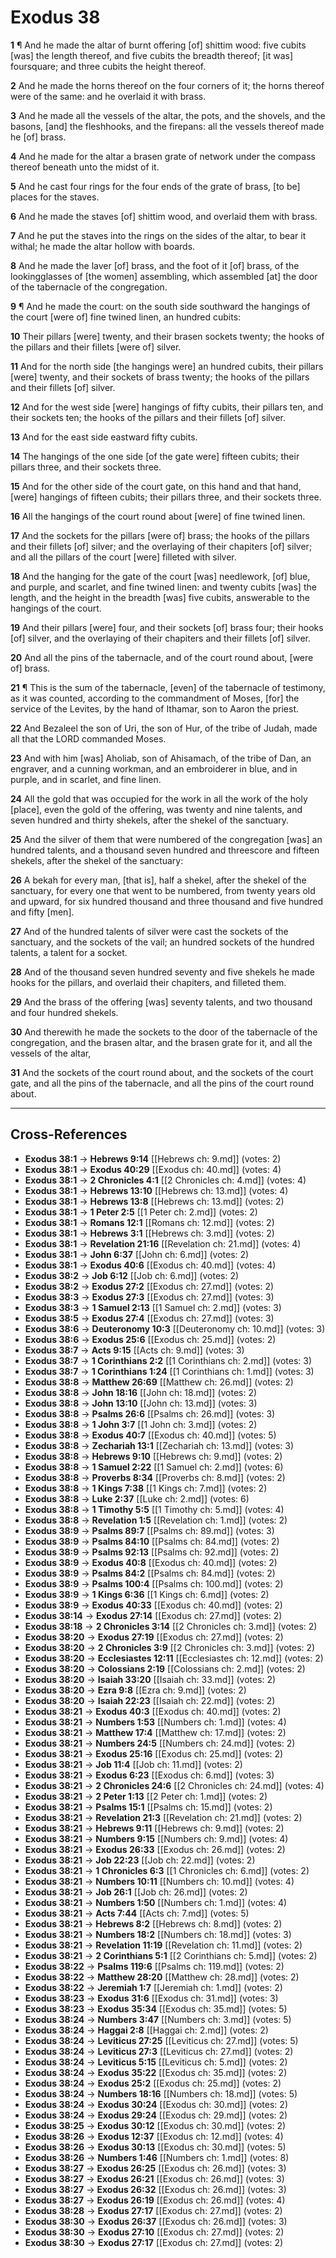 # Exodus 38

**1** ¶ And he made the altar of burnt offering [of] shittim wood: five cubits [was] the length thereof, and five cubits the breadth thereof; [it was] foursquare; and three cubits the height thereof.

**2** And he made the horns thereof on the four corners of it; the horns thereof were of the same: and he overlaid it with brass.

**3** And he made all the vessels of the altar, the pots, and the shovels, and the basons, [and] the fleshhooks, and the firepans: all the vessels thereof made he [of] brass.

**4** And he made for the altar a brasen grate of network under the compass thereof beneath unto the midst of it.

**5** And he cast four rings for the four ends of the grate of brass, [to be] places for the staves.

**6** And he made the staves [of] shittim wood, and overlaid them with brass.

**7** And he put the staves into the rings on the sides of the altar, to bear it withal; he made the altar hollow with boards.

**8** And he made the laver [of] brass, and the foot of it [of] brass, of the lookingglasses of [the women] assembling, which assembled [at] the door of the tabernacle of the congregation.

**9** ¶ And he made the court: on the south side southward the hangings of the court [were of] fine twined linen, an hundred cubits:

**10** Their pillars [were] twenty, and their brasen sockets twenty; the hooks of the pillars and their fillets [were of] silver.

**11** And for the north side [the hangings were] an hundred cubits, their pillars [were] twenty, and their sockets of brass twenty; the hooks of the pillars and their fillets [of] silver.

**12** And for the west side [were] hangings of fifty cubits, their pillars ten, and their sockets ten; the hooks of the pillars and their fillets [of] silver.

**13** And for the east side eastward fifty cubits.

**14** The hangings of the one side [of the gate were] fifteen cubits; their pillars three, and their sockets three.

**15** And for the other side of the court gate, on this hand and that hand, [were] hangings of fifteen cubits; their pillars three, and their sockets three.

**16** All the hangings of the court round about [were] of fine twined linen.

**17** And the sockets for the pillars [were of] brass; the hooks of the pillars and their fillets [of] silver; and the overlaying of their chapiters [of] silver; and all the pillars of the court [were] filleted with silver.

**18** And the hanging for the gate of the court [was] needlework, [of] blue, and purple, and scarlet, and fine twined linen: and twenty cubits [was] the length, and the height in the breadth [was] five cubits, answerable to the hangings of the court.

**19** And their pillars [were] four, and their sockets [of] brass four; their hooks [of] silver, and the overlaying of their chapiters and their fillets [of] silver.

**20** And all the pins of the tabernacle, and of the court round about, [were of] brass.

**21** ¶ This is the sum of the tabernacle, [even] of the tabernacle of testimony, as it was counted, according to the commandment of Moses, [for] the service of the Levites, by the hand of Ithamar, son to Aaron the priest.

**22** And Bezaleel the son of Uri, the son of Hur, of the tribe of Judah, made all that the LORD commanded Moses.

**23** And with him [was] Aholiab, son of Ahisamach, of the tribe of Dan, an engraver, and a cunning workman, and an embroiderer in blue, and in purple, and in scarlet, and fine linen.

**24** All the gold that was occupied for the work in all the work of the holy [place], even the gold of the offering, was twenty and nine talents, and seven hundred and thirty shekels, after the shekel of the sanctuary.

**25** And the silver of them that were numbered of the congregation [was] an hundred talents, and a thousand seven hundred and threescore and fifteen shekels, after the shekel of the sanctuary:

**26** A bekah for every man, [that is], half a shekel, after the shekel of the sanctuary, for every one that went to be numbered, from twenty years old and upward, for six hundred thousand and three thousand and five hundred and fifty [men].

**27** And of the hundred talents of silver were cast the sockets of the sanctuary, and the sockets of the vail; an hundred sockets of the hundred talents, a talent for a socket.

**28** And of the thousand seven hundred seventy and five shekels he made hooks for the pillars, and overlaid their chapiters, and filleted them.

**29** And the brass of the offering [was] seventy talents, and two thousand and four hundred shekels.

**30** And therewith he made the sockets to the door of the tabernacle of the congregation, and the brasen altar, and the brasen grate for it, and all the vessels of the altar,

**31** And the sockets of the court round about, and the sockets of the court gate, and all the pins of the tabernacle, and all the pins of the court round about.

---

## Cross-References

- **Exodus 38:1** → **Hebrews 9:14** [[Hebrews ch: 9.md]] (votes: 2)
- **Exodus 38:1** → **Exodus 40:29** [[Exodus ch: 40.md]] (votes: 4)
- **Exodus 38:1** → **2 Chronicles 4:1** [[2 Chronicles ch: 4.md]] (votes: 4)
- **Exodus 38:1** → **Hebrews 13:10** [[Hebrews ch: 13.md]] (votes: 4)
- **Exodus 38:1** → **Hebrews 13:8** [[Hebrews ch: 13.md]] (votes: 2)
- **Exodus 38:1** → **1 Peter 2:5** [[1 Peter ch: 2.md]] (votes: 2)
- **Exodus 38:1** → **Romans 12:1** [[Romans ch: 12.md]] (votes: 2)
- **Exodus 38:1** → **Hebrews 3:1** [[Hebrews ch: 3.md]] (votes: 2)
- **Exodus 38:1** → **Revelation 21:16** [[Revelation ch: 21.md]] (votes: 4)
- **Exodus 38:1** → **John 6:37** [[John ch: 6.md]] (votes: 2)
- **Exodus 38:1** → **Exodus 40:6** [[Exodus ch: 40.md]] (votes: 4)
- **Exodus 38:2** → **Job 6:12** [[Job ch: 6.md]] (votes: 2)
- **Exodus 38:2** → **Exodus 27:2** [[Exodus ch: 27.md]] (votes: 2)
- **Exodus 38:3** → **Exodus 27:3** [[Exodus ch: 27.md]] (votes: 3)
- **Exodus 38:3** → **1 Samuel 2:13** [[1 Samuel ch: 2.md]] (votes: 3)
- **Exodus 38:5** → **Exodus 27:4** [[Exodus ch: 27.md]] (votes: 3)
- **Exodus 38:6** → **Deuteronomy 10:3** [[Deuteronomy ch: 10.md]] (votes: 3)
- **Exodus 38:6** → **Exodus 25:6** [[Exodus ch: 25.md]] (votes: 2)
- **Exodus 38:7** → **Acts 9:15** [[Acts ch: 9.md]] (votes: 3)
- **Exodus 38:7** → **1 Corinthians 2:2** [[1 Corinthians ch: 2.md]] (votes: 3)
- **Exodus 38:7** → **1 Corinthians 1:24** [[1 Corinthians ch: 1.md]] (votes: 3)
- **Exodus 38:8** → **Matthew 26:69** [[Matthew ch: 26.md]] (votes: 2)
- **Exodus 38:8** → **John 18:16** [[John ch: 18.md]] (votes: 2)
- **Exodus 38:8** → **John 13:10** [[John ch: 13.md]] (votes: 3)
- **Exodus 38:8** → **Psalms 26:6** [[Psalms ch: 26.md]] (votes: 3)
- **Exodus 38:8** → **1 John 3:7** [[1 John ch: 3.md]] (votes: 2)
- **Exodus 38:8** → **Exodus 40:7** [[Exodus ch: 40.md]] (votes: 5)
- **Exodus 38:8** → **Zechariah 13:1** [[Zechariah ch: 13.md]] (votes: 3)
- **Exodus 38:8** → **Hebrews 9:10** [[Hebrews ch: 9.md]] (votes: 2)
- **Exodus 38:8** → **1 Samuel 2:22** [[1 Samuel ch: 2.md]] (votes: 6)
- **Exodus 38:8** → **Proverbs 8:34** [[Proverbs ch: 8.md]] (votes: 2)
- **Exodus 38:8** → **1 Kings 7:38** [[1 Kings ch: 7.md]] (votes: 2)
- **Exodus 38:8** → **Luke 2:37** [[Luke ch: 2.md]] (votes: 6)
- **Exodus 38:8** → **1 Timothy 5:5** [[1 Timothy ch: 5.md]] (votes: 4)
- **Exodus 38:8** → **Revelation 1:5** [[Revelation ch: 1.md]] (votes: 2)
- **Exodus 38:9** → **Psalms 89:7** [[Psalms ch: 89.md]] (votes: 3)
- **Exodus 38:9** → **Psalms 84:10** [[Psalms ch: 84.md]] (votes: 2)
- **Exodus 38:9** → **Psalms 92:13** [[Psalms ch: 92.md]] (votes: 2)
- **Exodus 38:9** → **Exodus 40:8** [[Exodus ch: 40.md]] (votes: 2)
- **Exodus 38:9** → **Psalms 84:2** [[Psalms ch: 84.md]] (votes: 2)
- **Exodus 38:9** → **Psalms 100:4** [[Psalms ch: 100.md]] (votes: 2)
- **Exodus 38:9** → **1 Kings 6:36** [[1 Kings ch: 6.md]] (votes: 2)
- **Exodus 38:9** → **Exodus 40:33** [[Exodus ch: 40.md]] (votes: 2)
- **Exodus 38:14** → **Exodus 27:14** [[Exodus ch: 27.md]] (votes: 2)
- **Exodus 38:18** → **2 Chronicles 3:14** [[2 Chronicles ch: 3.md]] (votes: 2)
- **Exodus 38:20** → **Exodus 27:19** [[Exodus ch: 27.md]] (votes: 2)
- **Exodus 38:20** → **2 Chronicles 3:9** [[2 Chronicles ch: 3.md]] (votes: 2)
- **Exodus 38:20** → **Ecclesiastes 12:11** [[Ecclesiastes ch: 12.md]] (votes: 2)
- **Exodus 38:20** → **Colossians 2:19** [[Colossians ch: 2.md]] (votes: 2)
- **Exodus 38:20** → **Isaiah 33:20** [[Isaiah ch: 33.md]] (votes: 2)
- **Exodus 38:20** → **Ezra 9:8** [[Ezra ch: 9.md]] (votes: 2)
- **Exodus 38:20** → **Isaiah 22:23** [[Isaiah ch: 22.md]] (votes: 2)
- **Exodus 38:21** → **Exodus 40:3** [[Exodus ch: 40.md]] (votes: 2)
- **Exodus 38:21** → **Numbers 1:53** [[Numbers ch: 1.md]] (votes: 4)
- **Exodus 38:21** → **Matthew 17:4** [[Matthew ch: 17.md]] (votes: 2)
- **Exodus 38:21** → **Numbers 24:5** [[Numbers ch: 24.md]] (votes: 2)
- **Exodus 38:21** → **Exodus 25:16** [[Exodus ch: 25.md]] (votes: 2)
- **Exodus 38:21** → **Job 11:4** [[Job ch: 11.md]] (votes: 2)
- **Exodus 38:21** → **Exodus 6:23** [[Exodus ch: 6.md]] (votes: 3)
- **Exodus 38:21** → **2 Chronicles 24:6** [[2 Chronicles ch: 24.md]] (votes: 4)
- **Exodus 38:21** → **2 Peter 1:13** [[2 Peter ch: 1.md]] (votes: 2)
- **Exodus 38:21** → **Psalms 15:1** [[Psalms ch: 15.md]] (votes: 2)
- **Exodus 38:21** → **Revelation 21:3** [[Revelation ch: 21.md]] (votes: 2)
- **Exodus 38:21** → **Hebrews 9:11** [[Hebrews ch: 9.md]] (votes: 2)
- **Exodus 38:21** → **Numbers 9:15** [[Numbers ch: 9.md]] (votes: 4)
- **Exodus 38:21** → **Exodus 26:33** [[Exodus ch: 26.md]] (votes: 2)
- **Exodus 38:21** → **Job 22:23** [[Job ch: 22.md]] (votes: 2)
- **Exodus 38:21** → **1 Chronicles 6:3** [[1 Chronicles ch: 6.md]] (votes: 2)
- **Exodus 38:21** → **Numbers 10:11** [[Numbers ch: 10.md]] (votes: 4)
- **Exodus 38:21** → **Job 26:1** [[Job ch: 26.md]] (votes: 2)
- **Exodus 38:21** → **Numbers 1:50** [[Numbers ch: 1.md]] (votes: 4)
- **Exodus 38:21** → **Acts 7:44** [[Acts ch: 7.md]] (votes: 5)
- **Exodus 38:21** → **Hebrews 8:2** [[Hebrews ch: 8.md]] (votes: 2)
- **Exodus 38:21** → **Numbers 18:2** [[Numbers ch: 18.md]] (votes: 3)
- **Exodus 38:21** → **Revelation 11:19** [[Revelation ch: 11.md]] (votes: 2)
- **Exodus 38:21** → **2 Corinthians 5:1** [[2 Corinthians ch: 5.md]] (votes: 2)
- **Exodus 38:22** → **Psalms 119:6** [[Psalms ch: 119.md]] (votes: 2)
- **Exodus 38:22** → **Matthew 28:20** [[Matthew ch: 28.md]] (votes: 2)
- **Exodus 38:22** → **Jeremiah 1:7** [[Jeremiah ch: 1.md]] (votes: 2)
- **Exodus 38:23** → **Exodus 31:6** [[Exodus ch: 31.md]] (votes: 3)
- **Exodus 38:23** → **Exodus 35:34** [[Exodus ch: 35.md]] (votes: 5)
- **Exodus 38:24** → **Numbers 3:47** [[Numbers ch: 3.md]] (votes: 5)
- **Exodus 38:24** → **Haggai 2:8** [[Haggai ch: 2.md]] (votes: 2)
- **Exodus 38:24** → **Leviticus 27:25** [[Leviticus ch: 27.md]] (votes: 5)
- **Exodus 38:24** → **Leviticus 27:3** [[Leviticus ch: 27.md]] (votes: 2)
- **Exodus 38:24** → **Leviticus 5:15** [[Leviticus ch: 5.md]] (votes: 2)
- **Exodus 38:24** → **Exodus 35:22** [[Exodus ch: 35.md]] (votes: 2)
- **Exodus 38:24** → **Exodus 25:2** [[Exodus ch: 25.md]] (votes: 2)
- **Exodus 38:24** → **Numbers 18:16** [[Numbers ch: 18.md]] (votes: 5)
- **Exodus 38:24** → **Exodus 30:24** [[Exodus ch: 30.md]] (votes: 2)
- **Exodus 38:24** → **Exodus 29:24** [[Exodus ch: 29.md]] (votes: 2)
- **Exodus 38:25** → **Exodus 30:12** [[Exodus ch: 30.md]] (votes: 2)
- **Exodus 38:26** → **Exodus 12:37** [[Exodus ch: 12.md]] (votes: 4)
- **Exodus 38:26** → **Exodus 30:13** [[Exodus ch: 30.md]] (votes: 5)
- **Exodus 38:26** → **Numbers 1:46** [[Numbers ch: 1.md]] (votes: 8)
- **Exodus 38:27** → **Exodus 26:25** [[Exodus ch: 26.md]] (votes: 3)
- **Exodus 38:27** → **Exodus 26:21** [[Exodus ch: 26.md]] (votes: 3)
- **Exodus 38:27** → **Exodus 26:32** [[Exodus ch: 26.md]] (votes: 3)
- **Exodus 38:27** → **Exodus 26:19** [[Exodus ch: 26.md]] (votes: 4)
- **Exodus 38:28** → **Exodus 27:17** [[Exodus ch: 27.md]] (votes: 2)
- **Exodus 38:30** → **Exodus 26:37** [[Exodus ch: 26.md]] (votes: 3)
- **Exodus 38:30** → **Exodus 27:10** [[Exodus ch: 27.md]] (votes: 2)
- **Exodus 38:30** → **Exodus 27:17** [[Exodus ch: 27.md]] (votes: 2)
